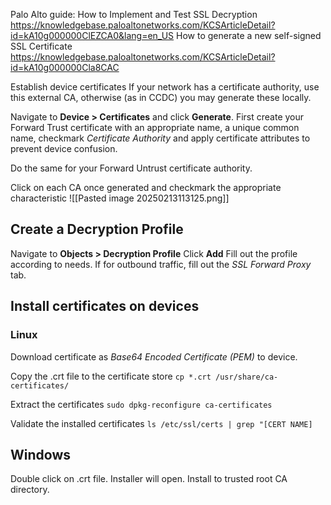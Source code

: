 Palo Alto guide: How to Implement and Test SSL Decryption
https://knowledgebase.paloaltonetworks.com/KCSArticleDetail?id=kA10g000000ClEZCA0&lang=en_US
How to generate a new self-signed SSL Certificate
https://knowledgebase.paloaltonetworks.com/KCSArticleDetail?id=kA10g000000Cla8CAC

Establish device certificates
If your network has a certificate authority, use this external CA, otherwise (as in CCDC) you may generate these locally.

Navigate to **Device > Certificates** and click **Generate**. First create your Forward Trust certificate
with an appropriate name, a unique common name, checkmark *Certificate Authority* and apply certificate attributes to prevent device confusion.

Do the same for your Forward Untrust certificate authority.

Click on each CA once generated and checkmark the appropriate characteristic
![[Pasted image 20250213113125.png]]
## Create a Decryption Profile
Navigate to **Objects > Decryption Profile** Click **Add** 
Fill out the profile according to needs. If for outbound traffic, fill out the *SSL Forward Proxy* tab. 


## Install certificates on devices
### Linux
Download certificate as *Base64 Encoded Certificate (PEM)* to device.

Copy the .crt file to the certificate store
`cp *.crt /usr/share/ca-certificates/`

Extract the certificates 
`sudo dpkg-reconfigure ca-certificates`

Validate the installed certificates
`ls /etc/ssl/certs | grep "[CERT NAME]`

## Windows
Double click on .crt file. Installer will open. Install to trusted root CA directory.

